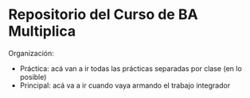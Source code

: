 # Repositorio del Curso de BA Multiplica

Organización:
- Práctica: acá van a ir todas las prácticas separadas por clase (en lo posible)
- Principal: acá va a ir cuando vaya armando el trabajo integrador